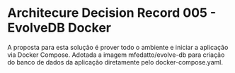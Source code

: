 # Architecure Decision Record 005 - EvolveDB Docker

A proposta para esta solução é prover todo o ambiente e iniciar a aplicação via Docker Compose.
Adotada a imagem mfedatto/evolve-db para criação do banco de dados da aplicação diretamente pelo docker-compose.yaml.
